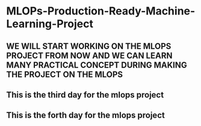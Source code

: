 # MLOPs-Production-Ready-Machine-Learning-Project

## WE WILL START WORKING ON THE MLOPS PROJECT FROM NOW AND WE CAN LEARN MANY PRACTICAL CONCEPT DURING MAKING THE PROJECT ON THE MLOPS
## This is the third day for the mlops project 
## This is the forth day for the mlops project